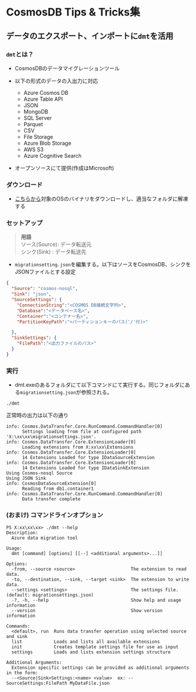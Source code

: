 # CosmosDB Tips & Tricks集

## データのエクスポート、インポートに`dmt`を活用

### `dmt`とは？
- CosmosDBのデータマイグレーションツール
- 以下の形式のデータの入出力に対応
  - Azure Cosmos DB
  - Azure Table API
  - JSON
  - MongoDB
  - SQL Server
  - Parquet
  - CSV
  - File Storage
  - Azure Blob Storage
  - AWS S3
  - Azure Cognitive Search

- オープンソースにて提供(作成はMicrosoft)

### ダウンロード

- [こちらから](https://github.com/azurecosmosdb/data-migration-desktop-tool/releases)対象のOSのバイナリをダウンロードし、適当なフォルダに解凍する

### セットアップ

> **用語**  
> ソース(Source): データ転送元  
> シンク(Sink)  : データ転送先  

- `migrationsetting.json`を編集する。以下はソースをCosmosDB、シンクをJSONファイルとする設定

```JSON
{
  "Source": "cosmos-nosql",
  "Sink": "json",
  "SourceSettings": {    
	"ConnectionString":"<COSMOS DB接続文字列>",
	"Database":"<データベース名>",
	"Container":"<コンテナー名>",
	"PartitionKeyPath":"<パーティションキーのパス('/'付)>"

  },
  "SinkSettings": {    
	"FilePath":"<出力ファイルのパス>"
  }
}
```

### 実行

- dmt.exeのあるフォルダにて以下コマンドにて実行する。同じフォルダにある`migrationsetting.json`が参照される。
```
./dmt
```
正常時の出力は以下の通り
```
info: Cosmos.DataTransfer.Core.RunCommand.CommandHandler[0]
      Settings loading from file at configured path 'X:\xx\xx\migrationsettings.json'.
info: Cosmos.DataTransfer.Core.ExtensionLoader[0]
      Loading extensions from X:xx\xx\Extensions
info: Cosmos.DataTransfer.Core.ExtensionLoader[0]
      14 Extensions Loaded for type IDataSourceExtension
info: Cosmos.DataTransfer.Core.ExtensionLoader[0]
      14 Extensions Loaded for type IDataSinkExtension
Using Cosmos-nosql Source
Using JSON Sink
info: CosmosDataSourceExtension[0]
      Reading from db1.container1
info: Cosmos.DataTransfer.Core.RunCommand.CommandHandler[0]
      Data transfer complete
```

### (おまけ) コマンドラインオプション

```
PS X:xx\xx\xx> ./dmt --help
Description:
  Azure data migration tool

Usage:
  dmt [command] [options] [[--] <additional arguments>...]]

Options:
  -from, --source <source>                     The extension to read data.
  -to, --destination, --sink, --target <sink>  The extension to write data.
  --settings <settings>                        The settings file. (default: migrationsettings.json)
  -?, -h, --help                               Show help and usage information
  --version                                    Show version information

Commands:
  <default>, run  Runs data transfer operation using selected source and sink
  list            Loads and lists all available extensions
  init            Creates template settings file for use as input
  settings        Loads and lists extension settings structure

Additional Arguments:
  Extension specific settings can be provided as additional arguments in the form:
  --<Source|Sink>Settings:<name> <value>  ex: --SourceSettings:FilePath MyDataFile.json
```
